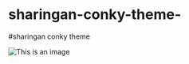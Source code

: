 # sharingan-conky-theme-

#sharingan conky theme 

![This is an image](https://myoctocat.com/assets/images/base-octocat.svg)
